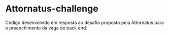 # Attornatus-challenge
Código desenvolvido em resposta ao desafio proposto pela Attornatus para o preenchimento da vaga de back end. 
